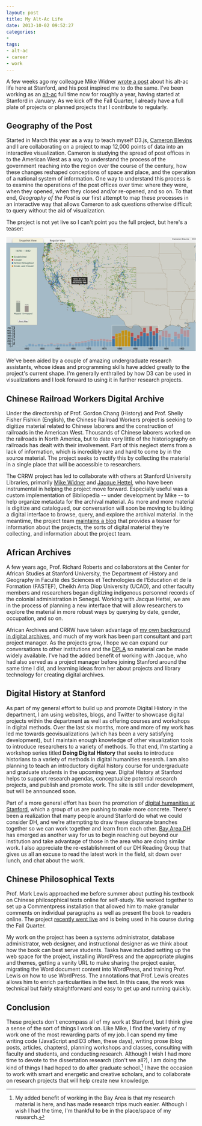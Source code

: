 ```yaml
---
layout: post
title: My Alt-Ac Life
date: 2013-10-02 09:52:27
categories:
- 
tags:
- alt-ac
- career
- work
---
```

A few weeks ago my colleague Mike Widner [wrote a post](https://people.stanford.edu/widner/content/alt-ac-notes-building-towards-fall-and-winter-quarters) about his alt-ac life here at Stanford, and his post inspired me to do the same. I've been working as an [alt-ac](http://mediacommons.futureofthebook.org/alt-ac/) full time now for roughly a year, having started at Stanford in January. As we kick off the Fall Quarter, I already have a full plate of projects or planned projects that I contribute to regularly.

## Geography of the Post

Started in March this year as a way to teach myself D3.js, [Cameron Blevins](http://www.cameronblevins.org) and I are collaborating on a project to map 12,000 points of data into an interactive visualization. Cameron is studying the spread of post offices in to the American West as a way to understand the process of the government reaching into the region over the course of the century, how these changes reshaped conceptions of space and place, and the operation of a national system of information. One way to understand this process is to examine the operations of the post offices over time: where they were, when they opened, when they closed and/or re-opened, and so on. To that end, *Geography of the Post* is our first attempt to map these processes in an interactive way that allows Cameron to ask questions otherwise difficult to query without the aid of visualization. 

The project is not yet live so I can't point you the full project, but here's a teaser:

![Geography of the Post](/images/post.png "Geography of the Post")

We've been aided by a couple of amazing undergraduate research assistants, whose ideas and programming skills have added greatly to the project's current shape. I'm generally enthralled by how D3 can be used in visualizations and I look forward to using it in further research projects. 

## Chinese Railroad Workers Digital Archive

Under the directorship of Prof. Gordon Chang (History) and Prof. Shelly Fisher Fishkin (English), the Chinese Railroad Workers project is seeking to digitize material related to Chinese laborers and the construction of railroads in the American West. Thousands of Chinese laborers worked on the railroads in North America, but to date very little of the historiography on railroads has dealt with their involvement. Part of this neglect stems from a lack of information, which is incredibly rare and hard to come by in the source material. The project seeks to rectify this by collecting the material in a single place that will be accessible to researchers.

The CRRW project has led to collaborate with others at Stanford University Libraries, primarily [Mike Widner](https://people.stanford.edu/widner/) and [Jacque Hettel](http://www.jacquelinehettel.com), who have been instrumental in helping the project move forward. Especially useful was a custom implementation of Bibliopedia -- under development by Mike -- to help organize metadata for the archival material. As more and more material is digitize and catalogued, our conversation will soon be moving to building a digital interface to browse, query, and explore the archival material. In the meantime, the project team [maintains a blog](http://www.stanford.edu/group/chineserailroad/cgi-bin/wordpress/) that provides a teaser for information about the projects, the sorts of digital material they're collecting, and information about the project team. 

## African Archives

A few years ago, Prof. Richard Roberts and collaborators at the Center for African Studies at Stanford University, the Department of History and Geography in Faculté des Sciences et Technologies de l'Education et de la Formation (FASTEF), Cheikh Anta Diop University (UCAD), and other faculty members and researchers began digitizing indigenous personnel records of the colonial administration in Senegal. Working with Jacque Hettel, we are in the process of planning a new interface that will allow researchers to explore the material in more robust ways by querying by date, gender, occupation, and so on. 

African Archives and CRRW have taken advantage of [my own background in digital archives](http://codyarchive.org), and much of my work has been part consultant and part project manager. As the projects grow, I hope we can expand our conversations to other institutions and the [DPLA](http://dp.la/) so material can be made widely available. I've had the added benefit of working with Jacque, who had also served as a project manager before joining Stanford around the same time I did, and learning ideas from her about projects and library technology for creating digital archives.

## Digital History at Stanford

As part of my general effort to build up and promote Digital History in the department, I am using websites, blogs, and Twitter to showcase digital projects within the department as well as offering courses and workshops in digital methods. Over the last six months, more and more of my work has led me towards geovisualizations (which has been a very satisfying development), but I maintain enough knowledge of other visualization tools to introduce researchers to a variety of methods. To that end, I'm starting a workshop series titled **Doing Digital History** that seeks to introduce historians to a variety of methods in digital humanities research. I am also planning to teach an introductory digital history course for undergraduate and graduate students in the upcoming year. Digital History at Stanford helps to support research agendas, conceptualize potential research projects, and publish and promote work. The site is still under development, but will be announced soon.

Part of a more general effort has been the promotion of [digital humanities at Stanford](http://digitalhumanities.stanford.edu), which a group of us are pushing to make more concrete. There's been a realization that many people around Stanford do what we could consider DH, and we're attempting to draw these disparate branches together so we can work together and learn from each other. [Bay Area DH](http://sfbay-dh.org) has emerged as another way for us to begin reaching out beyond our institution and take advantage of those in the area who are doing similar work. I also appreciate the re-establishment of our DH Reading Group that gives us all an excuse to read the latest work in the field, sit down over lunch, and chat about the work. 

## Chinese Philosophical Texts

Prof. Mark Lewis approached me before summer about putting his textbook on Chinese philosophical texts online for self-study. We worked together to set up a Commentpress installation that allowed him to make granular comments on individual paragraphs as well as present the book to readers online. The project [recently went live](http://chinesetexts.stanford.edu) and is being used in his course during the Fall Quarter. 

My work on the project has been a systems administrator, database administrator, web designer, and instructional designer as we think about how the book can best serve students. Tasks have included setting up the web space for the project, installing WordPress and the appropriate plugins and themes, getting a vanity URL to make sharing the project easier, migrating the Word document content into WordPress, and training Prof. Lewis on how to use WordPress. The annotations that Prof. Lewis creates allows him to enrich particularities in the text. In this case, the work was technical but fairly straightforward and easy to get up and running quickly. 

## Conclusion

These projects don't encompass all of my work at Stanford, but I think give a sense of the sort of things I work on. Like Mike, I find the variety of my work one of the most rewarding parts of my job. I can spend my time writing code (JavaScript and D3 often, these days), writing prose (blog posts, articles, chapters), planning workshops and classes, consulting with faculty and students, and conducting research. Although I wish I had more time to devote to the dissertation research (don't we all?), I am doing the kind of things I had hoped to do after graduate school.[^1] I have the occasion to work with smart and energetic and creative scholars, and to collaborate on research projects that will help create new knowledge. 

[^1]: My added benefit of working in the Bay Area is that my research material is here, and has made research trips much easier. Although I wish I had the time, I'm thankful to be in the place/space of my research.

